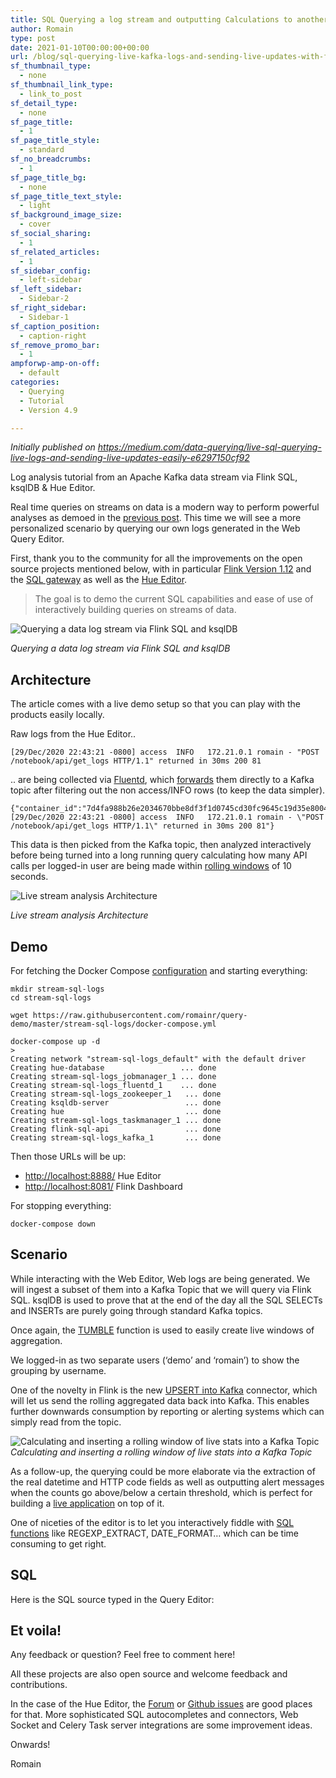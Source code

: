```yaml
---
title: SQL Querying a log stream and outputting Calculations to another stream
author: Romain
type: post
date: 2021-01-10T00:00:00+00:00
url: /blog/sql-querying-live-kafka-logs-and-sending-live-updates-with-flink-sql/
sf_thumbnail_type:
  - none
sf_thumbnail_link_type:
  - link_to_post
sf_detail_type:
  - none
sf_page_title:
  - 1
sf_page_title_style:
  - standard
sf_no_breadcrumbs:
  - 1
sf_page_title_bg:
  - none
sf_page_title_text_style:
  - light
sf_background_image_size:
  - cover
sf_social_sharing:
  - 1
sf_related_articles:
  - 1
sf_sidebar_config:
  - left-sidebar
sf_left_sidebar:
  - Sidebar-2
sf_right_sidebar:
  - Sidebar-1
sf_caption_position:
  - caption-right
sf_remove_promo_bar:
  - 1
ampforwp-amp-on-off:
  - default
categories:
  - Querying
  - Tutorial
  - Version 4.9

---
```


*Initially published on https://medium.com/data-querying/live-sql-querying-live-logs-and-sending-live-updates-easily-e6297150cf92*

Log analysis tutorial from an Apache Kafka data stream via Flink SQL, ksqlDB & Hue Editor.

Real time queries on streams on data is a modern way to perform powerful analyses as demoed in the [previous post](https://medium.com/data-querying/how-to-easily-query-live-streams-of-data-with-kafka-and-flink-sql-7fa80731e9bd). This time we will see a more personalized scenario by querying our own logs generated in the Web Query Editor.

First, thank you to the community for all the improvements on the open source projects mentioned below, with in particular [Flink Version 1.12](https://flink.apache.org/news/2020/12/10/release-1.12.0.html) and the [SQL gateway](https://github.com/ververica/flink-sql-gateway/) as well as the [Hue Editor](http://gethue.com/).
> The goal is to demo the current SQL capabilities and ease of use of interactively building queries on streams of data.

![Querying a data log stream via Flink SQL and ksqlDB](https://cdn-images-1.medium.com/max/3690/1*968GTr1dtA1zfKTCVk-V9A.gif)

*Querying a data log stream via Flink SQL and ksqlDB*

## Architecture

The article comes with a live demo setup so that you can play with the products easily locally.

Raw logs from the Hue Editor..

    [29/Dec/2020 22:43:21 -0800] access  INFO   172.21.0.1 romain - "POST /notebook/api/get_logs HTTP/1.1" returned in 30ms 200 81

.. are being collected via [Fluentd](https://www.fluentd.org/), which [forwards](https://docs.fluentd.org/output/kafka) them directly to a Kafka topic after filtering out the non access/INFO rows (to keep the data simpler).

    {"container_id":"7d4fa988b26e2034670bbe8df3f1d0745cd30fc9645c19d35e8004e7fcf8c71d","container_name":"/hue","source":"stdout","log":"[29/Dec/2020 22:43:21 -0800] access  INFO   172.21.0.1 romain - \"POST /notebook/api/get_logs HTTP/1.1\" returned in 30ms 200 81"}

This data is then picked from the Kafka topic, then analyzed interactively before being turned into a long running query calculating how many API calls per logged-in user are being made within [rolling windows](https://ci.apache.org/projects/flink/flink-docs-release-1.12/concepts/timely-stream-processing.html#windowing) of 10 seconds.

![Live stream analysis Architecture](https://cdn-images-1.medium.com/max/2000/1*AdoZQxikyBixQSCOUwiRpg.png)

*Live stream analysis Architecture*

## Demo

For fetching the Docker Compose [configuration](https://raw.githubusercontent.com/romainr/query-demo/master/stream-sql-logs/docker-compose.yml) and starting everything:

    mkdir stream-sql-logs
    cd stream-sql-logs

    wget https://raw.githubusercontent.com/romainr/query-demo/master/stream-sql-logs/docker-compose.yml

    docker-compose up -d
    >
    Creating network "stream-sql-logs_default" with the default driver
    Creating hue-database                 ... done
    Creating stream-sql-logs_jobmanager_1 ... done
    Creating stream-sql-logs_fluentd_1    ... done
    Creating stream-sql-logs_zookeeper_1   ... done
    Creating ksqldb-server                 ... done
    Creating hue                           ... done
    Creating stream-sql-logs_taskmanager_1 ... done
    Creating flink-sql-api                 ... done
    Creating stream-sql-logs_kafka_1       ... done

Then those URLs will be up:

* [http://localhost:8888/](http://localhost:8888/) Hue Editor
* [http://localhost:8081/](http://localhost:8081/) Flink Dashboard

For stopping everything:

    docker-compose down

## Scenario

While interacting with the Web Editor, Web logs are being generated. We will ingest a subset of them into a Kafka Topic that we will query via Flink SQL. ksqlDB is used to prove that at the end of the day all the SQL SELECTs and INSERTs are purely going through standard Kafka topics.

Once again, the [TUMBLE](https://ci.apache.org/projects/flink/flink-docs-release-1.12/dev/table/sql/queries.html#group-windows) function is used to easily create live windows of aggregation.

We logged-in as two separate users (‘demo’ and ‘romain’) to show the grouping by username.

One of the novelty in Flink is the new [UPSERT into Kafka](https://ci.apache.org/projects/flink/flink-docs-release-1.12/dev/table/connectors/upsert-kafka.html#key-and-value-formats) connector, which will let us send the rolling aggregated data back into Kafka. This enables further downwards consumption by reporting or alerting systems which can simply read from the topic.

![Calculating and inserting a rolling window of live stats into a Kafka Topic](https://cdn-images-1.medium.com/max/3296/1*G1nW-KMRFrWl7g6MTcCYiA.png)*Calculating and inserting a rolling window of live stats into a Kafka Topic*

As a follow-up, the querying could be more elaborate via the extraction of the real datetime and HTTP code fields as well as outputting alert messages when the counts go above/below a certain threshold, which is perfect for building a [live application](https://flink.apache.org/2020/07/28/flink-sql-demo-building-e2e-streaming-application.html) on top of it.

One of niceties of the editor is to let you interactively fiddle with [SQL functions](https://ci.apache.org/projects/flink/flink-docs-release-1.12/dev/table/functions/systemFunctions.html) like REGEXP_EXTRACT, DATE_FORMAT… which can be time consuming to get right.

## SQL

Here is the SQL source typed in the Query Editor:

<script src="https://gist.github.com/romainr/dc5087f26c3bcaf90906b83c489f2413.js"></script>

<script src="https://gist.github.com/romainr/fff457cd69d7328cce8652e93f555692.js"></script>

## Et voila!

Any feedback or question? Feel free to comment here!

All these projects are also open source and welcome feedback and contributions.

In the case of the Hue Editor, the [Forum](https://discourse.gethue.com/) or [Github issues](https://github.com/cloudera/hue/issues) are good places for that. More sophisticated SQL autocompletes and connectors, Web Socket and Celery Task server integrations are some improvement ideas.

Onwards!

Romain
